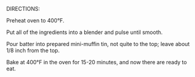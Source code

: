DIRECTIONS:


Preheat oven to 400°F. 

Put all of the ingredients into a blender and pulse until smooth.

Pour batter into prepared mini-muffin tin, not quite to the top; leave about 1/8 inch from the top.

Bake at 400°F in the oven for 15-20 minutes, and now there are ready to eat.

